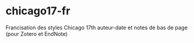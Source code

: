# chicago17-fr
Francisation des styles Chicago 17th auteur-date et notes de bas de page (pour Zotero et EndNote)
